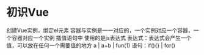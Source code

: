 # 初识Vue
创建Vue实例，绑定el元素
容器与实例是一一对应的，一个实例对应一个容器，一个容器对应一个实例
插值语句中 使用的是js表达式
表达式：表达式会产生一个值，可以放在任何一个需要值的地方
a | a+b | fun(1)
语句：if(){} | for()